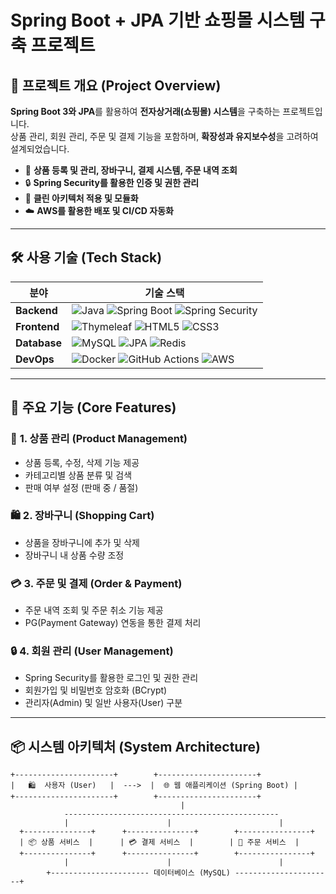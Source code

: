 # Spring Boot + JPA 기반 쇼핑몰 시스템 구축 프로젝트

## 📌 프로젝트 개요 (Project Overview)
**Spring Boot 3와 JPA**를 활용하여 **전자상거래(쇼핑몰) 시스템**을 구축하는 프로젝트입니다.  
상품 관리, 회원 관리, 주문 및 결제 기능을 포함하며, **확장성과 유지보수성**을 고려하여 설계되었습니다.

- 🛒 **상품 등록 및 관리, 장바구니, 결제 시스템, 주문 내역 조회**
- 🔒 **Spring Security를 활용한 인증 및 권한 관리**
- 🚀 **클린 아키텍처 적용 및 모듈화**
- ☁️ **AWS를 활용한 배포 및 CI/CD 자동화**

---

## 🛠️ 사용 기술 (Tech Stack)

| 분야        | 기술 스택 |
|------------|-------------------------------------------------------------------------------------|
| **Backend**  | ![Java](https://img.shields.io/badge/Java-17-007396?logo=java&logoColor=white) ![Spring Boot](https://img.shields.io/badge/Spring%20Boot-3.0-6DB33F?logo=spring-boot&logoColor=white) ![Spring Security](https://img.shields.io/badge/Spring%20Security-5.7-6DB33F?logo=spring&logoColor=white) |
| **Frontend** | ![Thymeleaf](https://img.shields.io/badge/Thymeleaf-3.0-brightgreen?logo=thymeleaf&logoColor=white) ![HTML5](https://img.shields.io/badge/HTML5-E34F26?logo=html5&logoColor=white) ![CSS3](https://img.shields.io/badge/CSS3-1572B6?logo=css3&logoColor=white) |
| **Database** | ![MySQL](https://img.shields.io/badge/MySQL-8.0-4479A1?logo=mysql&logoColor=white) ![JPA](https://img.shields.io/badge/JPA-Hibernate-59666C?logo=hibernate&logoColor=white) ![Redis](https://img.shields.io/badge/Redis-5.0-DC382D?logo=redis&logoColor=white) |
| **DevOps**   | ![Docker](https://img.shields.io/badge/Docker-20.10-2496ED?logo=docker&logoColor=white) ![GitHub Actions](https://img.shields.io/badge/GitHub%20Actions-CI%2FCD-2088FF?logo=github-actions&logoColor=white) ![AWS](https://img.shields.io/badge/AWS-EC2%20%7C%20RDS%20%7C%20S3-F7931E?logo=amazon-aws&logoColor=white) |

---

## 🎯 주요 기능 (Core Features)

### 🛒 **1. 상품 관리 (Product Management)**
- 상품 등록, 수정, 삭제 기능 제공  
- 카테고리별 상품 분류 및 검색  
- 판매 여부 설정 (판매 중 / 품절)  

### 🛍️ **2. 장바구니 (Shopping Cart)**
- 상품을 장바구니에 추가 및 삭제  
- 장바구니 내 상품 수량 조정  

### 💳 **3. 주문 및 결제 (Order & Payment)**
- 주문 내역 조회 및 주문 취소 기능 제공  
- PG(Payment Gateway) 연동을 통한 결제 처리  

### 🔒 **4. 회원 관리 (User Management)**
- Spring Security를 활용한 로그인 및 권한 관리  
- 회원가입 및 비밀번호 암호화 (BCrypt)  
- 관리자(Admin) 및 일반 사용자(User) 구분  

---

## 📦 시스템 아키텍처 (System Architecture)

```plaintext
+----------------------+        +----------------------+
|   🛍️  사용자 (User)   |  --->  |  🌐 웹 애플리케이션 (Spring Boot) |
+----------------------+        +----------------------+
                                      |
            ------------------------------------------------
            |                      |                        |
  +---------------+      +---------------+        +----------------+
  | 📦 상품 서비스  |      | 💳 결제 서비스  |        | 🛒 주문 서비스  |
  +---------------+      +---------------+        +----------------+
            |                      |                        |
        +---------------------- 데이터베이스 (MySQL) ----------------------+
